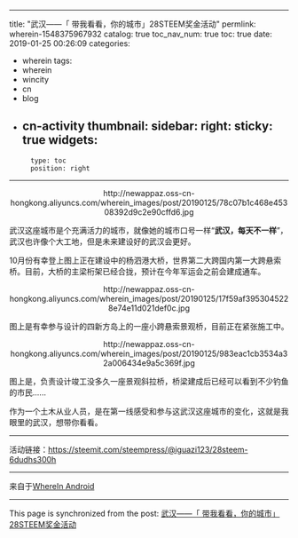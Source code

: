 
---
title: "武汉——「 带我看看，你的城市」28STEEM奖金活动"
permlink: wherein-1548375967932
catalog: true
toc_nav_num: true
toc: true
date: 2019-01-25 00:26:09
categories:
- wherein
tags:
- wherein
- wincity
- cn
- blog
- cn-activity
thumbnail: 
sidebar:
    right:
        sticky: true
widgets:
    -
        type: toc
        position: right
---


<center>http://newappaz.oss-cn-hongkong.aliyuncs.com/wherein_images/post/20190125/78c07b1c468e45308392d9c2e90cffd6.jpg</center>

武汉这座城市是个充满活力的城市，就像她的城市口号一样“**武汉，每天不一样**”，武汉也许像个大工地，但是未来建设好的武汉会更好。

10月份有幸登上图上正在建设中的杨泗港大桥，世界第二大跨国内第一大跨悬索桥。目前，大桥的主梁桁架已经合拢，预计在今年军运会之前会建成通车。

<center>http://newappaz.oss-cn-hongkong.aliyuncs.com/wherein_images/post/20190125/17f59af3953045228e74e11d021def0c.jpg</center>

图上是有幸参与设计的四新方岛上的一座小跨悬索景观桥，目前正在紧张施工中。

<center>http://newappaz.oss-cn-hongkong.aliyuncs.com/wherein_images/post/20190125/983eac1cb3534a32a006434e9a5c369f.jpg</center>

图上是，负责设计竣工没多久一座景观斜拉桥，桥梁建成后已经可以看到不少钓鱼的市民......

作为一个土木从业人员，是在第一线感受和参与这武汉这座城市的变化，这就是我眼里的武汉，想带你看看。

---

活动链接：https://steemit.com/steempress/@iguazi123/28steem-6dudhs300h

---

来自于[WhereIn Android](http://www.wherein.io)

- - -

This page is synchronized from the post: [武汉——「 带我看看，你的城市」28STEEM奖金活动](https://steemit.com/@yellowbird/wherein-1548375967932)
